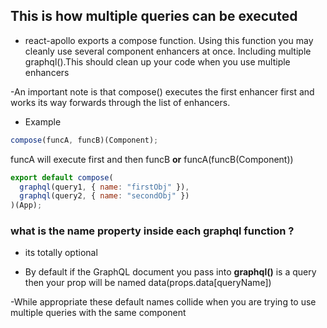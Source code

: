 ## This is how multiple queries can be executed

- react-apollo exports a compose function. Using this function you may cleanly use several component enhancers at once. Including multiple graphql().This should clean up your code when you use multiple enhancers

-An important note is that compose() executes the first enhancer first and works its way forwards through the list of enhancers.

- Example

```javascript
compose(funcA, funcB)(Component);
```

funcA will execute first and then funcB **or** funcA(funcB(Component))

```javascript
export default compose(
  graphql(query1, { name: "firstObj" }),
  graphql(query2, { name: "secondObj" })
)(App);
```

### what is the name property inside each graphql function ?

- its totally optional

- By default if the GraphQL document you pass into **graphql()** is a query then your prop will be named data(props.data[queryName])

-While appropriate these default names collide when you are trying to use multiple queries with the same component
